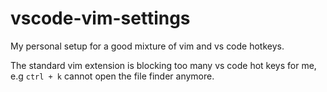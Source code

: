 # vscode-vim-settings
My personal setup for a good mixture of vim and vs code hotkeys.

The standard vim extension is blocking too many vs code hot keys for me, e.g `ctrl + k` cannot open the file finder anymore.  
